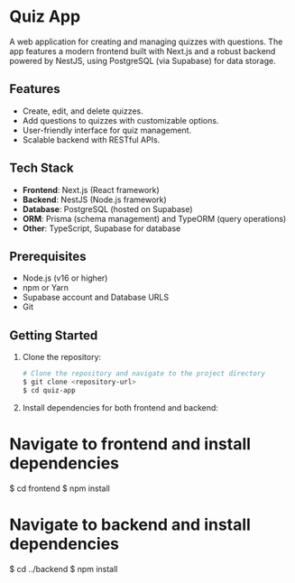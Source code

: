 # Quiz App

A web application for creating and managing quizzes with questions. The app features a modern frontend built with Next.js and a robust backend powered by NestJS, using PostgreSQL (via Supabase) for data storage.

## Features

- Create, edit, and delete quizzes.
- Add questions to quizzes with customizable options.
- User-friendly interface for quiz management.
- Scalable backend with RESTful APIs.

## Tech Stack

- **Frontend**: Next.js (React framework)
- **Backend**: NestJS (Node.js framework)
- **Database**: PostgreSQL (hosted on Supabase)
- **ORM**: Prisma (schema management) and TypeORM (query operations)
- **Other**: TypeScript, Supabase for database

## Prerequisites

- Node.js (v16 or higher)
- npm or Yarn
- Supabase account and Database URLS
- Git

## Getting Started

1. Clone the repository:
   ```bash
   # Clone the repository and navigate to the project directory
   $ git clone <repository-url>
   $ cd quiz-app
   ```
2. Install dependencies for both frontend and backend:

# Navigate to frontend and install dependencies

$ cd frontend
$ npm install

# Navigate to backend and install dependencies

$ cd ../backend
$ npm install
